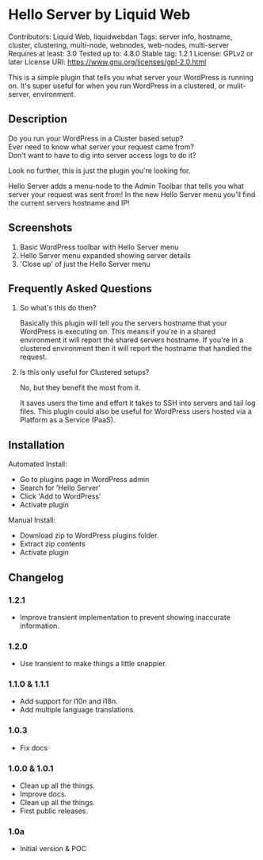 # Hello Server by Liquid Web
Contributors: Liquid Web, liquidwebdan
Tags: server info, hostname, cluster, clustering, multi-node, webnodes, web-nodes, multi-server
Requires at least: 3.0
Tested up to: 4.8.0
Stable tag: 1.2.1
License: GPLv2 or later
License URI: https://www.gnu.org/licenses/gpl-2.0.html

This is a simple plugin that tells you what server your WordPress is running on. It's super useful for when you run WordPress in a clustered, or mulit-server, environment.

## Description

Do you run your WordPress in a Cluster based setup?  
Ever need to know what server your request came from?  
Don't want to have to dig into server access logs to do it?  

Look no further, this is just the plugin you're looking for.

Hello Server adds a menu-node to the Admin Toolbar that tells you what server your request was sent from! In the new Hello Server menu you'll find the current servers hostname and IP!

## Screenshots

1. Basic WordPress toolbar with Hello Server menu
2. Hello Server menu expanded showing server details
3. 'Close up' of just the Hello Server menu

## Frequently Asked Questions

1. So what's this do then?

    Basically this plugin will tell you the servers hostname that your WordPress is executing on. This means if you're in a shared environment it will report the shared servers hostname. If you're in a clustered environment then it will report the hostname that handled the request.

2. Is this only useful for Clustered setups?

    No, but they benefit the most from it.

    It saves users the time and effort it takes to SSH into servers and tail log files. This plugin could also be useful for WordPress users hosted via a Platform as a Service (PaaS).

## Installation

Automated Install:

*   Go to plugins page in WordPress admin
*   Search for 'Hello Server'
*   Click 'Add to WordPress'
*   Activate plugin

Manual Install:

*   Download zip to WordPress plugins folder.
*   Extract zip contents
*   Activate plugin

## Changelog

### 1.2.1

*   Improve transient implementation to prevent showing inaccurate information.

### 1.2.0

*   Use transient to make things a little snappier.

### 1.1.0 & 1.1.1

*   Add support for l10n and i18n.
*   Add multiple language translations.

### 1.0.3

*   Fix docs

### 1.0.0 & 1.0.1

*   Clean up all the things.
*   Improve docs.
*   Clean up all the things.
*   First public releases.

### 1.0a

*   Initial version & POC
